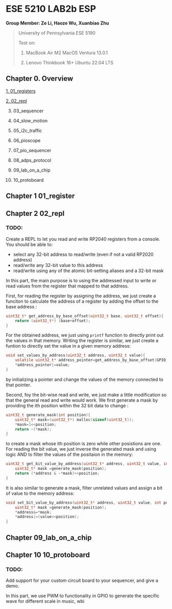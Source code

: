 # ESE 5210 LAB2b ESP

**Group Member: Ze Li, Haoze Wu, Xuanbiao Zhu**


> University of Pennsylvania ESE 5190
> 
> Test on:
>  
> 1. MacBook Air M2 MacOS Ventura 13.0.1
> 
> 2. Lenovo Thinkbook 16+ Ubuntu 22.04 LTS

## Chapter 0. Overview 

[1. 01_registers](#1)

[2. 02_repl](#2)

3. 03_sequencer

4. 04_slow_motion

5. 05_i2c_traffic

6. 06_pioscope

7. 07_pio_sequencer

8. 08_adps_protocol

9. 09_lab_on_a_chip

10. 10_protoboard

## <span id="1">Chapter 1  01_register<span>



## <span id="2">Chapter 2  02_repl<span>

### TODO:

Create a REPL to let you read and write RP2040 registers from a console. You should be able to:
- select any 32-bit address to read/write (even if not a valid RP2020 address)
- read/write any 32-bit value to this address
- read/write using any of the atomic bit-setting aliases and a 32-bit mask

In this part, the main purpose is to using the addressed input to write or read values from the register that mapped to that address.

First, for reading the register by assigning the address, we just create a funciton to calculate the address of a register by adding the offset to the base address :
```c
uint32_t* get_address_by_base_offset(uint32_t base, uint32_t offset){
    return (uint32_t*) (base+offset);
}

```
For the obtained address, we just using `printf` function to directly print out the values in that memory. Writing the register is similar, we just create a funtion to directly set the value in a given memory address:
```c
void set_values_by_address(uint32_t address, uint32_t value){
    volatile uint32_t* address_pointer=get_address_by_base_offset(GPIO_REGISTER_BASE,address);
    *address_pointer|=value;
}
```
by initializing a pointer and change the values of the memory connected to that pointer.

Second, foy the bit-wise read and write, we just make a little modification so that the general read and write would work. We first generate a mask by providing the ith position within the 32 bit data to change :
```c
uint32_t generate_mask(int position){
    uint32_t* mask=(uint32_t*) malloc(sizeof(uint32_t));
    *mask=1<<position;
    return ~(*mask);
}
```
to create a mask whose ith position is zero while other posistions are one. For reading the bit value, we just inverse the generated mask and using logic AND to filter the values of the positaion in the memory:
```c
uint32_t get_bit_value_by_address(uint32_t* address, uint32_t value, int position){
    uint32_t* mask =generate_mask(position);
    return (*address & ~*mask)>>position;
}
```
It is also similar to generate a mask, filter unrelated values and assign a bit of value to the memory address:
```c
void set_bit_value_by_address(uint32_t* address, uint32_t value, int position){
    uint32_t* mask =generate_mask(position);
    *address&=*mask;
    *address|=(value<<position);
}
```


## <span id="10"> Chapter 09_lab_on_a_chip <span>

## <span id="10"> Chapter 10 10_protoboard <span>
### TODO:

Add support for your custom circuit board to your sequencer, and give a demo.

In this part, we use PWM to functionality in GPIO to generate the specific wave for different scale in music, wbi




